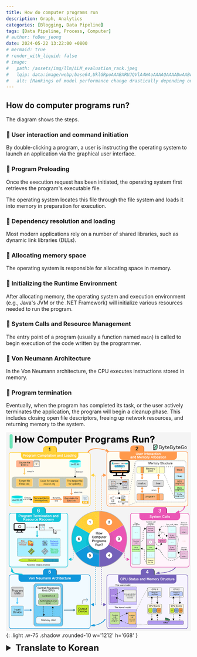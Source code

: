 ```yaml
---
title: How do computer programs run
description: Graph, Analytics
categories: [Blogging, Data Pipeline]
tags: [Data Pipeline, Process, Computer]
# author: foDev_jeong
date: 2024-05-22 13:22:00 +0800
# mermaid: true
# render_with_liquid: false
# image:
#   path: /assets/img/llm/LLM_evaluation_rank.jpeg
#   lqip: data:image/webp;base64,UklGRpoAAABXRUJQVlA4WAoAAAAQAAAADwAABwAAQUxQSDIAAAARL0AmbZurmr57yyIiqE8oiG0bejIYEQTgqiDA9vqnsUSI6H+oAERp2HZ65qP/VIAWAFZQOCBCAAAA8AEAnQEqEAAIAAVAfCWkAALp8sF8rgRgAP7o9FDvMCkMde9PK7euH5M1m6VWoDXf2FkP3BqV0ZYbO6NA/VFIAAAA
#   alt: [Rankings of model performance change drastically depending on which LLM is used as the judge on KILT-NQ]
---
```



## How do computer programs run? 

The diagram shows the steps. 
 
### 🔹 User interaction and command initiation 
By double-clicking a program, a user is instructing the operating system to launch an application via the graphical user interface. 
 
### 🔹 Program Preloading 
Once the execution request has been initiated, the operating system first retrieves the program's executable file. 
 
The operating system locates this file through the file system and loads it into memory in preparation for execution. 
 
### 🔹 Dependency resolution and loading 
Most modern applications rely on a number of shared libraries, such as dynamic link libraries (DLLs). 
 
### 🔹 Allocating memory space 
The operating system is responsible for allocating space in memory. 
 
### 🔹 Initializing the Runtime Environment 
After allocating memory, the operating system and execution environment (e.g., Java's JVM or the .NET Framework) will initialize various resources needed to run the program. 
 
### 🔹 System Calls and Resource Management 
The entry point of a program (usually a function named `main`) is called to begin execution of the code written by the programmer. 
 
### 🔹 Von Neumann Architecture 
In the Von Neumann architecture, the CPU executes instructions stored in memory. 
 
### 🔹 Program termination 
Eventually, when the program has completed its task, or the user actively terminates the application, the program will begin a cleanup phase. This includes closing open file descriptors, freeing up network resources, and returning memory to the system. 



![ How Computer Programs Run ](/assets/img/blog/How_computer_programs_run.gif){: .light .w-75 .shadow .rounded-10 w='1212' h='668' }

<details markdown="1">
<summary style= "font-size:24px; line-height:24px; font-weight:bold; cursor:pointer;" > Translate to Korean </summary>

* * * 

## 컴퓨터 프로그램은 어떻게 실행될까요?

다이어그램은 단계를 보여줍니다. 
 
### 🔹 사용자 상호 작용 및 명령 시작 
프로그램을 두 번 클릭하면 사용자가 그래픽 사용자 인터페이스를 통해 응용 프로그램을 시작하도록 운영 체제에 지시할 수 있습니다. 
 
### 🔹 프로그램 사전 로딩 
실행 요청이 시작되면 운영 체제는 먼저 프로그램의 실행 파일을 검색합니다. 
 
운영 체제는 파일 시스템을 통해 이 파일을 찾아 실행을 준비하기 위해 메모리에 로드합니다. 
 
### 🔹 종속성 해결 및 로드Dependency resolution and loading 
대부분의 최신 응용 프로그램은 DLL(동적 연결 라이브러리)과 같은 여러 공유 라이브러리에 의존합니다. 
 
### 🔹 메모리 공간 할당 
운영 체제는 메모리 공간 할당을 담당합니다. 
 
### 🔹 런타임 환경 초기화 
메모리를 할당한 후 운영 체제 및 실행 환경(예: Java의 JVM 또는 .NET Framework)은 프로그램을 실행하는 데 필요한 다양한 리소스를 초기화합니다. 
 
### 🔹 시스템 호출 및 리소스 관리 
프로그램의 진입점(일반적으로 'main'이라는 함수)은 프로그래머가 작성한 코드의 실행을 시작하기 위해 호출됩니다. 
 
### 🔹 폰 노이만 아키텍처 
Von Neumann 아키텍처에서 CPU는 메모리에 저장된 명령을 실행합니다. 
 
### 🔹 프로그램 종료 
결국 프로그램이 작업을 완료하거나 사용자가 응용 프로그램을 적극적으로 종료하면 프로그램은 정리 단계를 시작합니다. 여기에는 열려 있는 파일 디스크립터를 닫고, 네트워크 리소스를 확보하고, 메모리를 시스템에 반환하는 것이 포함됩니다. 

</details>